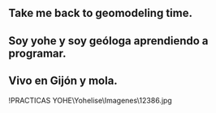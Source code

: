 ## Take me back to geomodeling time.

## Soy yohe y soy geóloga aprendiendo a programar.

## Vivo en Gijón y mola.

!PRACTICAS YOHE\Yohelise\Imagenes\12386.jpg
